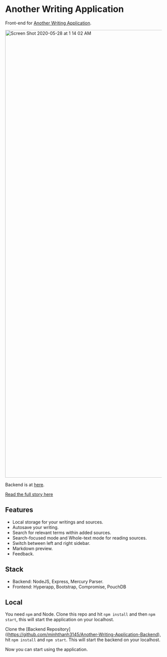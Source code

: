 # Another Writing Application

Front-end for [Another Writing Application](https://another-writing-application.netlify.app/). 

<img width="1438" alt="Screen Shot 2020-05-28 at 1 14 02 AM" src="https://user-images.githubusercontent.com/16775806/83236444-bc675180-a1bd-11ea-92fe-398a214aefcd.png">


Backend is at [here](https://github.com/minhthanh3145/Another-Writing-Application-Backend). 

[Read the full story here](https://dafuqisthatblog.wordpress.com/2020/05/27/why-i-built-another-writing-application/)



## Features
- Local storage for your writings and sources.
- Autosave your writing.
- Search for relevant terms within added sources.
- Search-focused mode and Whole-text mode for reading sources.
- Switch between left and right sidebar.
- Markdown preview.
- Feedback.

## Stack

- Backend: NodeJS, Express, Mercury Parser.
- Frontend: Hyperapp, Bootstrap, Compromise, PouchDB

## Local

You need `npm` and Node. Clone this repo and hit `npm install` and then `npm start`, this will start the application on your localhost.

Clone the [Backend Repository]((https://github.com/minhthanh3145/Another-Writing-Application-Backend), hit `npm install` and `npm start`. This will start the backend on your localhost.

Now you can start using the application.

